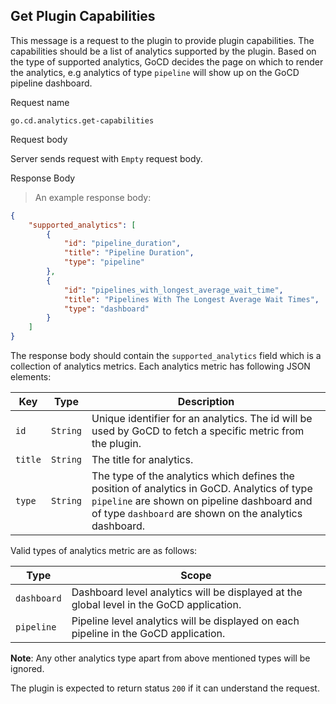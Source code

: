 ## Get Plugin Capabilities

This message is a request to the plugin to provide plugin capabilities. The capabilities should be a list of analytics supported by the plugin. Based on the type of supported analytics, GoCD decides the page on which to render the analytics, e.g analytics of type `pipeline` will show up on the GoCD pipeline dashboard.

<p class='request-name-heading'>Request name</p>

`go.cd.analytics.get-capabilities`

<p class='request-body-heading'>Request body</p>

Server sends request with `Empty` request body.

<p class='response-code-heading'>Response Body</p>

> An example response body:

```json
{
    "supported_analytics": [
        {
            "id": "pipeline_duration",
            "title": "Pipeline Duration",
            "type": "pipeline"
        },
        {
            "id": "pipelines_with_longest_average_wait_time",
            "title": "Pipelines With The Longest Average Wait Times",
            "type": "dashboard"
        }
    ]
}
```

The response body should contain the <code>supported_analytics</code> field which is a collection of analytics metrics. Each analytics metric has following JSON elements:

<p class='attributes-table-follows'></p>

| Key     | Type     | Description                                                                                                                                                                                           |
|---------|----------|-------------------------------------------------------------------------------------------------------------------------------------------------------------------------------------------------------|
| `id`    | `String` | Unique identifier for an analytics. The id will be used by GoCD to fetch a specific metric from the plugin.                                                                                           |
| `title` | `String` | The title for analytics.                                                                                                                                                                              |
| `type`  | `String` | The type of the analytics which defines the position of analytics in GoCD. Analytics of type `pipeline` are shown on pipeline dashboard and of type `dashboard` are shown on the analytics dashboard. |

Valid types of analytics metric are as follows:

<p class='attributes-table-follows'></p>

| Type        | Scope                                                                                    |
|-------------|------------------------------------------------------------------------------------------|
| `dashboard` | Dashboard level analytics will be displayed at the global level in the GoCD application. |
| `pipeline`  | Pipeline level analytics will be displayed on each pipeline in the GoCD application.     |

<aside class="info">
  <strong>Note</strong>: Any other analytics type apart from above mentioned types will be ignored.
</aside>


The plugin is expected to return status `200` if it can understand the request.
